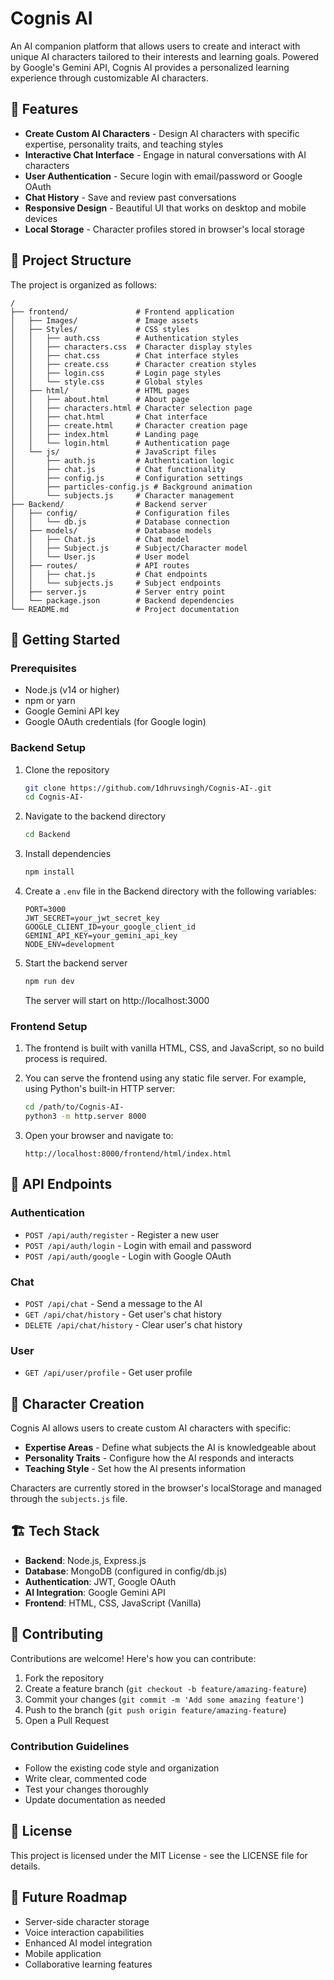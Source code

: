 # Cognis AI

An AI companion platform that allows users to create and interact with unique AI characters tailored to their interests and learning goals. Powered by Google's Gemini API, Cognis AI provides a personalized learning experience through customizable AI characters.

## 🚀 Features

- **Create Custom AI Characters** - Design AI characters with specific expertise, personality traits, and teaching styles
- **Interactive Chat Interface** - Engage in natural conversations with AI characters
- **User Authentication** - Secure login with email/password or Google OAuth
- **Chat History** - Save and review past conversations
- **Responsive Design** - Beautiful UI that works on desktop and mobile devices
- **Local Storage** - Character profiles stored in browser's local storage

## 📁 Project Structure

The project is organized as follows:

```
/
├── frontend/               # Frontend application
│   ├── Images/             # Image assets
│   ├── Styles/             # CSS styles
│   │   ├── auth.css        # Authentication styles
│   │   ├── characters.css  # Character display styles
│   │   ├── chat.css        # Chat interface styles
│   │   ├── create.css      # Character creation styles
│   │   ├── login.css       # Login page styles
│   │   └── style.css       # Global styles
│   ├── html/               # HTML pages
│   │   ├── about.html      # About page
│   │   ├── characters.html # Character selection page
│   │   ├── chat.html       # Chat interface
│   │   ├── create.html     # Character creation page
│   │   ├── index.html      # Landing page
│   │   └── login.html      # Authentication page
│   └── js/                 # JavaScript files
│       ├── auth.js         # Authentication logic
│       ├── chat.js         # Chat functionality
│       ├── config.js       # Configuration settings
│       ├── particles-config.js # Background animation
│       └── subjects.js     # Character management
├── Backend/                # Backend server
│   ├── config/             # Configuration files
│   │   └── db.js           # Database connection
│   ├── models/             # Database models
│   │   ├── Chat.js         # Chat model
│   │   ├── Subject.js      # Subject/Character model
│   │   └── User.js         # User model
│   ├── routes/             # API routes
│   │   ├── chat.js         # Chat endpoints
│   │   └── subjects.js     # Subject endpoints
│   ├── server.js           # Server entry point
│   └── package.json        # Backend dependencies
└── README.md               # Project documentation
```

## 🚦 Getting Started

### Prerequisites

- Node.js (v14 or higher)
- npm or yarn
- Google Gemini API key
- Google OAuth credentials (for Google login)

### Backend Setup

1. Clone the repository
   ```bash
   git clone https://github.com/1dhruvsingh/Cognis-AI-.git
   cd Cognis-AI-
   ```

2. Navigate to the backend directory
   ```bash
   cd Backend
   ```

3. Install dependencies
   ```bash
   npm install
   ```

4. Create a `.env` file in the Backend directory with the following variables:
   ```
   PORT=3000
   JWT_SECRET=your_jwt_secret_key
   GOOGLE_CLIENT_ID=your_google_client_id
   GEMINI_API_KEY=your_gemini_api_key
   NODE_ENV=development
   ```

5. Start the backend server
   ```bash
   npm run dev
   ```
   The server will start on http://localhost:3000

### Frontend Setup

1. The frontend is built with vanilla HTML, CSS, and JavaScript, so no build process is required.

2. You can serve the frontend using any static file server. For example, using Python's built-in HTTP server:
   ```bash
   cd /path/to/Cognis-AI-
   python3 -m http.server 8000
   ```

3. Open your browser and navigate to:
   ```
   http://localhost:8000/frontend/html/index.html
   ```

## 🔌 API Endpoints

### Authentication

- `POST /api/auth/register` - Register a new user
- `POST /api/auth/login` - Login with email and password
- `POST /api/auth/google` - Login with Google OAuth

### Chat

- `POST /api/chat` - Send a message to the AI
- `GET /api/chat/history` - Get user's chat history
- `DELETE /api/chat/history` - Clear user's chat history

### User

- `GET /api/user/profile` - Get user profile

## 🧠 Character Creation

Cognis AI allows users to create custom AI characters with specific:

- **Expertise Areas** - Define what subjects the AI is knowledgeable about
- **Personality Traits** - Configure how the AI responds and interacts
- **Teaching Style** - Set how the AI presents information

Characters are currently stored in the browser's localStorage and managed through the `subjects.js` file.

## 🏗️ Tech Stack

- **Backend**: Node.js, Express.js
- **Database**: MongoDB (configured in config/db.js)
- **Authentication**: JWT, Google OAuth
- **AI Integration**: Google Gemini API
- **Frontend**: HTML, CSS, JavaScript (Vanilla)

## 🤝 Contributing

Contributions are welcome! Here's how you can contribute:

1. Fork the repository
2. Create a feature branch (`git checkout -b feature/amazing-feature`)
3. Commit your changes (`git commit -m 'Add some amazing feature'`)
4. Push to the branch (`git push origin feature/amazing-feature`)
5. Open a Pull Request

### Contribution Guidelines

- Follow the existing code style and organization
- Write clear, commented code
- Test your changes thoroughly
- Update documentation as needed

## 📜 License

This project is licensed under the MIT License - see the LICENSE file for details.

## 🔮 Future Roadmap

- Server-side character storage
- Voice interaction capabilities
- Enhanced AI model integration
- Mobile application
- Collaborative learning features